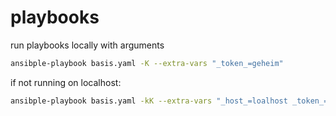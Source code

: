 # playbooks
run playbooks locally with arguments 

```bash
ansibple-playbook basis.yaml -K --extra-vars "_token_=geheim"
```

if not running on localhost:
```bash
ansibple-playbook basis.yaml -kK --extra-vars "_host_=loalhost _token_=geheim"
```

